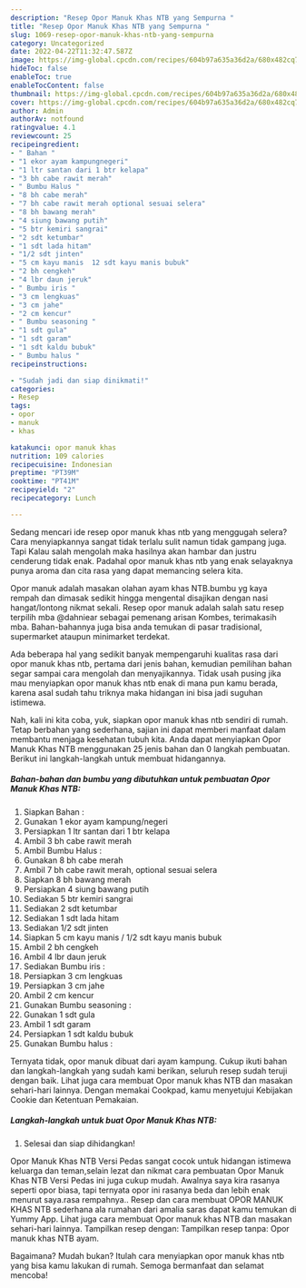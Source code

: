 ```yaml
---
description: "Resep Opor Manuk Khas NTB yang Sempurna "
title: "Resep Opor Manuk Khas NTB yang Sempurna "
slug: 1069-resep-opor-manuk-khas-ntb-yang-sempurna
category: Uncategorized
date: 2022-04-22T11:32:47.587Z
image: https://img-global.cpcdn.com/recipes/604b97a635a36d2a/680x482cq70/opor-manuk-khas-ntb-foto-resep-utama.jpg
hideToc: false
enableToc: true
enableTocContent: false
thumbnail: https://img-global.cpcdn.com/recipes/604b97a635a36d2a/680x482cq70/opor-manuk-khas-ntb-foto-resep-utama.jpg
cover: https://img-global.cpcdn.com/recipes/604b97a635a36d2a/680x482cq70/opor-manuk-khas-ntb-foto-resep-utama.jpg
author: Admin
authorAv: notfound
ratingvalue: 4.1
reviewcount: 25
recipeingredient:
- " Bahan "
- "1 ekor ayam kampungnegeri"
- "1 ltr santan dari 1 btr kelapa"
- "3 bh cabe rawit merah"
- " Bumbu Halus "
- "8 bh cabe merah"
- "7 bh cabe rawit merah optional sesuai selera"
- "8 bh bawang merah"
- "4 siung bawang putih"
- "5 btr kemiri sangrai"
- "2 sdt ketumbar"
- "1 sdt lada hitam"
- "1/2 sdt jinten"
- "5 cm kayu manis  12 sdt kayu manis bubuk"
- "2 bh cengkeh"
- "4 lbr daun jeruk"
- " Bumbu iris "
- "3 cm lengkuas"
- "3 cm jahe"
- "2 cm kencur"
- " Bumbu seasoning "
- "1 sdt gula"
- "1 sdt garam"
- "1 sdt kaldu bubuk"
- " Bumbu halus "
recipeinstructions:

- "Sudah jadi dan siap dinikmati!"
categories:
- Resep
tags:
- opor
- manuk
- khas

katakunci: opor manuk khas 
nutrition: 109 calories
recipecuisine: Indonesian
preptime: "PT39M"
cooktime: "PT41M"
recipeyield: "2"
recipecategory: Lunch

---
```



Sedang mencari ide resep opor manuk khas ntb yang menggugah selera? Cara menyiapkannya sangat tidak terlalu sulit namun tidak gampang juga. Tapi Kalau salah mengolah maka hasilnya akan hambar dan justru cenderung tidak enak. Padahal opor manuk khas ntb yang enak selayaknya punya aroma dan cita rasa yang dapat memancing selera kita.


Opor manuk adalah masakan olahan ayam khas NTB.bumbu yg kaya rempah dan dimasak sedikit hingga mengental disajikan dengan nasi hangat/lontong nikmat sekali. Resep opor manuk adalah salah satu resep terpilih mba @dahniear sebagai pemenang arisan Kombes, terimakasih mba. Bahan-bahannya juga bisa anda temukan di pasar tradisional, supermarket ataupun minimarket terdekat.

Ada beberapa hal yang sedikit banyak mempengaruhi kualitas rasa dari opor manuk khas ntb, pertama dari jenis bahan, kemudian pemilihan bahan segar sampai cara mengolah dan menyajikannya. Tidak usah pusing jika mau menyiapkan opor manuk khas ntb enak di mana pun kamu berada, karena asal sudah tahu triknya maka hidangan ini bisa jadi suguhan istimewa.


Nah, kali ini kita coba, yuk, siapkan opor manuk khas ntb sendiri di rumah. Tetap berbahan yang sederhana, sajian ini dapat memberi manfaat dalam membantu menjaga kesehatan tubuh kita. Anda dapat menyiapkan Opor Manuk Khas NTB menggunakan 25 jenis bahan dan 0 langkah pembuatan. Berikut ini langkah-langkah untuk membuat hidangannya.

<!--inarticleads1-->

##### Bahan-bahan dan bumbu yang dibutuhkan untuk pembuatan Opor Manuk Khas NTB:

1. Siapkan  Bahan :
1. Gunakan 1 ekor ayam kampung/negeri
1. Persiapkan 1 ltr santan dari 1 btr kelapa
1. Ambil 3 bh cabe rawit merah
1. Ambil  Bumbu Halus :
1. Gunakan 8 bh cabe merah
1. Ambil 7 bh cabe rawit merah, optional sesuai selera
1. Siapkan 8 bh bawang merah
1. Persiapkan 4 siung bawang putih
1. Sediakan 5 btr kemiri sangrai
1. Sediakan 2 sdt ketumbar
1. Sediakan 1 sdt lada hitam
1. Sediakan 1/2 sdt jinten
1. Siapkan 5 cm kayu manis / 1/2 sdt kayu manis bubuk
1. Ambil 2 bh cengkeh
1. Ambil 4 lbr daun jeruk
1. Sediakan  Bumbu iris :
1. Persiapkan 3 cm lengkuas
1. Persiapkan 3 cm jahe
1. Ambil 2 cm kencur
1. Gunakan  Bumbu seasoning :
1. Gunakan 1 sdt gula
1. Ambil 1 sdt garam
1. Persiapkan 1 sdt kaldu bubuk
1. Gunakan  Bumbu halus :


Ternyata tidak, opor manuk dibuat dari ayam kampung. Cukup ikuti bahan dan langkah-langkah yang sudah kami berikan, seluruh resep sudah teruji dengan baik. Lihat juga cara membuat Opor manuk khas NTB dan masakan sehari-hari lainnya. Dengan memakai Cookpad, kamu menyetujui Kebijakan Cookie dan Ketentuan Pemakaian. 

<!--inarticleads2-->

##### Langkah-langkah untuk buat Opor Manuk Khas NTB:


1. Selesai dan siap dihidangkan!

Opor Manuk Khas NTB Versi Pedas sangat cocok untuk hidangan istimewa keluarga dan teman,selain lezat dan nikmat cara pembuatan Opor Manuk Khas NTB Versi Pedas ini juga cukup mudah. Awalnya saya kira rasanya seperti opor biasa, tapi ternyata opor ini rasanya beda dan lebih enak menurut saya.rasa rempahnya.. Resep dan cara membuat OPOR MANUK KHAS NTB sederhana ala rumahan dari amalia saras dapat kamu temukan di Yummy App. Lihat juga cara membuat Opor manuk khas NTB dan masakan sehari-hari lainnya. Tampilkan resep dengan: Tampilkan resep tanpa: Opor manuk khas NTB ayam. 

Bagaimana? Mudah bukan? Itulah cara menyiapkan opor manuk khas ntb yang bisa kamu lakukan di rumah. Semoga bermanfaat dan selamat mencoba!
